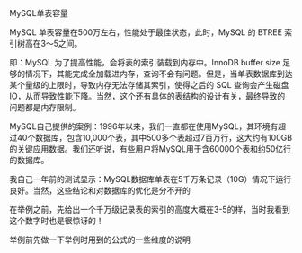 MySQL单表容量

MySQL 单表容量在500万左右，性能处于最佳状态，此时，MySQL 的 BTREE 索引树高在3～5之间。


即：MySQL 为了提高性能，会将表的索引装载到内存中。InnoDB buffer size 足够的情况下，其能完成全加载进内存，查询不会有问题。但是，当单表数据库到达某个量级的上限时，导致内存无法存储其索引，使得之后的 SQL 查询会产生磁盘 IO，从而导致性能下降。当然，这个还有具体的表结构的设计有关，最终导致的问题都是内存限制。

MySQL自己提供的案例：1996年以来，我们一直都在使用MySQL，其环境有超过40个数据库，包含10,000个表，其中500多个表超过7百万行，这大约有100GB的关键应用数据。我们还听说，有些用户将MySQL用于含60000个表和约50亿行的数据库。

我自己一年前的测试显示：MySQL数据库单表在5千万条记录（10G）情况下运行良好。当然，这些结论和对数据库的优化是分不开的



在举例之前，先给出一个千万级记录表的索引的高度大概在3-5的样，当时我看到这个数字时也是很惊讶的！

举例前先做一下举例时用到的公式的一些维度的说明